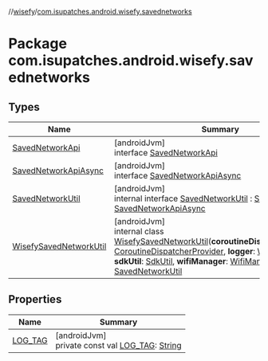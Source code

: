 //[wisefy](../../index.md)/[com.isupatches.android.wisefy.savednetworks](index.md)

# Package com.isupatches.android.wisefy.savednetworks

## Types

| Name | Summary |
|---|---|
| [SavedNetworkApi](-saved-network-api/index.md) | [androidJvm]<br>interface [SavedNetworkApi](-saved-network-api/index.md) |
| [SavedNetworkApiAsync](-saved-network-api-async/index.md) | [androidJvm]<br>interface [SavedNetworkApiAsync](-saved-network-api-async/index.md) |
| [SavedNetworkUtil](-saved-network-util/index.md) | [androidJvm]<br>internal interface [SavedNetworkUtil](-saved-network-util/index.md) : [SavedNetworkApi](-saved-network-api/index.md), [SavedNetworkApiAsync](-saved-network-api-async/index.md) |
| [WisefySavedNetworkUtil](-wisefy-saved-network-util/index.md) | [androidJvm]<br>internal class [WisefySavedNetworkUtil](-wisefy-saved-network-util/index.md)(**coroutineDispatcherProvider**: [CoroutineDispatcherProvider](../com.isupatches.android.wisefy.util.coroutines/-coroutine-dispatcher-provider/index.md), **logger**: [WisefyLogger](../com.isupatches.android.wisefy.logging/-wisefy-logger/index.md)?, **sdkUtil**: [SdkUtil](../com.isupatches.android.wisefy.util/-sdk-util/index.md), **wifiManager**: [WifiManager](https://developer.android.com/reference/kotlin/android/net/wifi/WifiManager.html)) : [SavedNetworkUtil](-saved-network-util/index.md) |

## Properties

| Name | Summary |
|---|---|
| [LOG_TAG](-l-o-g_-t-a-g.md) | [androidJvm]<br>private const val [LOG_TAG](-l-o-g_-t-a-g.md): [String](https://kotlinlang.org/api/latest/jvm/stdlib/kotlin/-string/index.html) |
